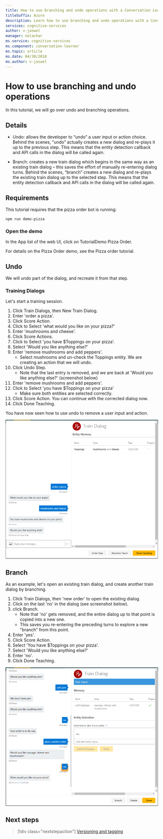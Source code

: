 ```yaml
---
title: How to use branching and undo operations with a Conversation Learner application - Microsoft Cognitive Services | Microsoft Docs
titleSuffix: Azure
description: Learn how to use branching and undo operations with a Conversation Learner application.
services: cognitive-services
author: v-jaswel
manager: nolachar
ms.service: cognitive-services
ms.component: conversation-learner
ms.topic: article
ms.date: 04/30/2018
ms.author: v-jaswel
---
```


# How to use branching and undo operations
In this tutorial, we will go over undo and branching operations.

## Details
- Undo: allows the developer to “undo” a user input or action choice. Behind the scenes, “undo” actually creates a new dialog and re-plays it up to the previous step.  This means that the entity detection callback and API calls in the dialog will be called again.

- Branch: creates a new train dialog which begins in the same way as an existing train dialog – this saves the effort of manually re-entering dialog turns. Behind the scenes, “branch” creates a new dialog and re-plays the existing train dialog up to the selected step.  This means that the entity detection callback and API calls in the dialog will be called again.


## Requirements
This tutorial requires that the pizza order bot is running:

	npm run demo-pizza

### Open the demo

In the App list of the web UI, click on TutorialDemo Pizza Order. 

For details on the Pizza Order demo, see the Pizza order tutorial.

## Undo

We will undo part of the dialog, and recreate it from that step.

### Training Dialogs
Let's start a training session. 

1. Click Train Dialogs, then New Train Dialog.
1. Enter 'order a pizza'.
2. Click Score Action.
3. Click to Select 'what would you like on your pizza?'
4. Enter 'mushrooms and cheese'.
5. Click Score Actions.
3. Click to Select 'you have $Toppings on your pizza'.
6. Select 'Would you like anything else?'
7. Enter 'remove mushrooms and add peppers'.
	- Select mushrooms and un-check the Toppings entity. We are creating an action that we will undo.
2. Click Undo Step.
	- Note that the last entry is removed, and we are back at 'Would you like anything else?'  (screenshot below)
2. Enter 'remove mushrooms and add peppers'.
8. Click to Select 'you have $Toppings on your pizza'
	- Make sure both entities are selected correctly.
2. Click Score Action. You can continue with the corrected dialog now.
4. Click Done Teaching.

You have now seen how to use undo to remove a user input and action.

![](../media/tutorial15_undo.PNG)

## Branch

As an example, let's open an existing train dialog, and create another train dialog by branching.

1. Click Train Dialogs, then 'new order' to open the existing dialog. 
2. Click on the last 'no' in the dialog (see screenshot below).
3. click Branch.
	- Note that 'no' gets removed, and the entire dialog up to that point is copied into a new one. 
	- This saves you re-entering the preceding turns to explore a new "branch" from this point.
1. Enter 'yes'.
2. Click Score Action.
3. Select 'You have $Toppings on your pizza'.
6. Select 'Would you like anything else?'
7. Enter 'no'.
4. Click Done Teaching.

![](../media/tutorial15_branch.PNG)

## Next steps

> [!div class="nextstepaction"]
> [Versioning and tagging](./16-versioning-and-tagging.md)
